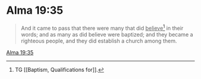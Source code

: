 # Alma 19:35

> And it came to pass that there were many that did <u>believe</u>[^a] in their words; and as many as did believe were baptized; and they became a righteous people, and they did establish a church among them.

[Alma 19:35](https://www.churchofjesuschrist.org/study/scriptures/bofm/alma/19?lang=eng&id=p35#p35)


[^a]: TG [[Baptism, Qualifications for]].
